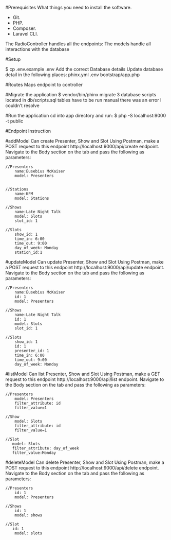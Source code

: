 #Prerequisites
What things you need to install the software.

- Git.
- PHP.
- Composer.
- Laravel CLI.

The RadioController handles all the endpoints: 
The models handle all interactions with the database


#Setup

$ cp .env.example .env 
Add the correct Database details
Update database detail in the following places:
phinx.yml
.env
bootstrap/app.php

#Routes
Maps endpoint to controller


#Migrate the application
$ vendor/bin/phinx migrate
3 database scripts located in db/scripts.sql tables have to be run manual there was an error I couldn't resolve 

#Run the application
cd into app directory and run:
$ php -S localhost:9000 -t public


#Endpoint Instruction

#addModel
Can create Presenter, Show and Slot
Using Postman, make a POST request to this endpoint http://localhost:9000/api/create endpoint. 
Navigate to the Body section on the tab and pass the following as parameters:
   
    //Presenters
        name:Eusebius McKaiser
        model: Presenters
        
   
    //Stations
        name:KFM
        model: Stations        
        
    //Shows
        name:Late Night Talk
        model: Slots
        slot_id: 1 
        
    //Slots
        show_id: 1  
        time_in: 6:00
        time_out: 9:00
        day_of_week: Monday  
        station_id:1 
        
#updateModel
Can update Presenter, Show and Slot
Using Postman, make a POST request to this endpoint http://localhost:9000/api/update endpoint. 
Navigate to the Body section on the tab and pass the following as parameters:
   
    //Presenters
        name:Eusebius McKaiser
        id: 1
        model: Presenters
        
    //Shows
        name:Late Night Talk
        id: 1
        model: Slots
        slot_id: 1 
              
    //Slots
        show_id: 1 
        id: 1
        presenter_id: 1 
        time_in: 6:00
        time_out: 9:00
        day_of_week: Monday      
        
        
#listModel
Can list Presenter, Show and Slot
Using Postman, make a GET request to this endpoint http://localhost:9000/api/list endpoint. 
Navigate to the Body section on the tab and pass the following as parameters:
   
    //Presenters
        model: Presenters
        filter_attribute: id
        filter_value=1
        
    //Show
        model: Slots
        filter_attribute: id
        filter_value=1
              
    //Slot
       model: Slots
       filter_attribute: day_of_week
       filter_value:Monday   
       
#deleteModel
Can delete Presenter, Show and Slot
Using Postman, make a POST request to this endpoint http://localhost:9000/api/delete endpoint. 
Navigate to the Body section on the tab and pass the following as parameters:
   
    //Presenters
        id: 1
        model: Presenters
        
    //Shows
        id: 1
        model: shows
              
    //Slot
       id: 1
        model: slots                     